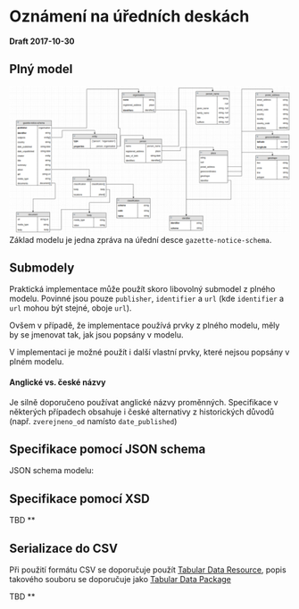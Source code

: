 # Oznámení na úředních deskách

**Draft 2017-10-30**

## Plný model
![plný model](./diagram_full.png)
Základ modelu je jedna zpráva na úřední desce `gazette-notice-schema`.

## Submodely
Praktická implementace může použít skoro libovolný submodel z plného modelu. Povinné jsou pouze `publisher`, `identifier` a `url` (kde `identifier` a `url` mohou být stejné, oboje `url`).

Ovšem v případě, že implementace používá prvky z plného modelu, měly by se jmenovat tak, jak jsou popsány v modelu.

V implementaci je možné použít i další vlastní prvky, které nejsou popsány v plném modelu.

#### Anglické vs. české názvy
Je silně doporučeno používat anglické názvy proměnných. Specifikace v některých případech obsahuje i české alternativy z historických důvodů (např. `zverejneno_od` namísto `date_published`)

## Specifikace pomocí JSON schema
JSON schema modelu:

## Specifikace pomocí XSD
TBD **

## Serializace do CSV
Při použití formátu CSV se doporučuje použít [Tabular Data Resource](http://specs.frictionlessdata.io/table-schema/), popis takového souboru se doporučuje jako [Tabular Data Package](http://specs.frictionlessdata.io/table-schema/)

TBD **
